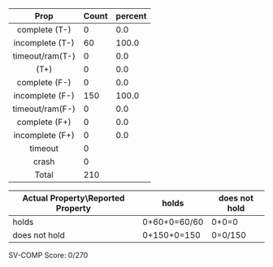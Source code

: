 
| Prop | Count | percent |
|:----:|:------|:--|
|complete   (T-)|0| 0.0 |
|incomplete (T-)|60|100.0 |
|timeout/ram(T-)|0|0.0 |
|           (T+)|0|0.0 |
|complete   (F-)|0|0.0 |
|incomplete (F-)|150|100.0 |
|timeout/ram(F-)|0|0.0 |
|complete   (F+)|0|0.0 |
|incomplete (F+)|0|0.0 |
|timeout        |0| |
|crash          |0| |
|Total          |210| |

| Actual Property\Reported Property | holds | does not hold |
|------------------------------------|-------|---------------|
| holds | 0+60+0=60/60 | 0+0=0 |
| does not hold | 0+150+0=150 | 0=0/150 |

SV-COMP Score: 0/270

